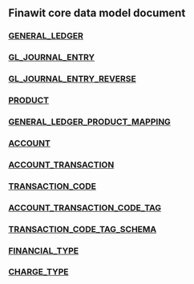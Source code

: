 ## Finawit core data model document
### [GENERAL_LEDGER](./general_ledger.md)
### [GL_JOURNAL_ENTRY](./gl_journal_entry.md)
### [GL_JOURNAL_ENTRY_REVERSE](./gl_journal_entry_reverse.md)
### [PRODUCT](./product.md)
### [GENERAL_LEDGER_PRODUCT_MAPPING](./general_ledger_product_mapping.md)
### [ACCOUNT](./account.md)
### [ACCOUNT_TRANSACTION](./account_transaction.md)
### [TRANSACTION_CODE](./transaction_code.md)
### [ACCOUNT_TRANSACTION_CODE_TAG](./account_transaction_code_tag.md)
### [TRANSACTION_CODE_TAG_SCHEMA](./transaction_code_tag_schema.md)
### [FINANCIAL_TYPE](.financial_type/.md)
### [CHARGE_TYPE](./charge_type.md)

